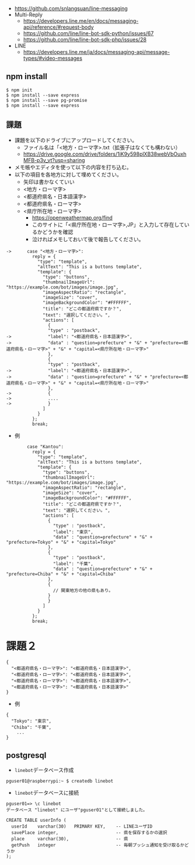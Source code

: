 

- https://github.com/snlangsuan/line-messaging
- Multi-Reply
  - https://developers.line.me/en/docs/messaging-api/reference/#request-body
  - https://github.com/line/line-bot-sdk-python/issues/67
  - https://github.com/line/line-bot-sdk-php/issues/28
- LINE
  - https://developers.line.me/ja/docs/messaging-api/message-types/#video-messages

## npm install

```
$ npm init
$ npm install --save express
$ npm install --save pg-promise
$ npm install --save express
```


## 課題
- 課題を以下のドライブにアップロードしてください。
  - ファイル名は「<地方・ローマ字>.txt（拡張子はなくても構わない）
  - https://drive.google.com/drive/folders/1iK9y598plXB38webVbOuxhMFB-p3v_vt?usp=sharing
- メモ帳やエディタを使って以下の内容を打ち込む。
- 以下の項目を各地方に対して埋めてください。
  - 矢印は書かなくていい
  - <地方・ローマ字>
  - <都道府県名・日本語漢字>
  - <都道府県名・ローマ字>
  - <県庁所在地・ローマ字>
    - https://openweathermap.org/find
    - このサイトに「<県庁所在地・ローマ字>,JP」と入力して存在しているかどうかを確認
    - 泣ければメモしておいて後で報告してください。

```
->      case "<地方・ローマ字>":
          reply = {
            "type": "template",
            "altText": "This is a buttons template",
            "template": {
              "type": "buttons",
              "thumbnailImageUrl": "https://example.com/bot/images/image.jpg",
              "imageAspectRatio": "rectangle",
              "imageSize": "cover",
              "imageBackgroundColor": "#FFFFFF",
              "title": "どこの都道府県ですか？",
              "text": "選択してください。",
              "actions": [
                {
                "type" : "postback",
->              "label": "<都道府県名・日本語漢字>",
->              "data" : "question=prefecture" + "&" + "prefecture=<都道府県名・ローマ字>" + "&" + "capital=<県庁所在地・ローマ字>"
                },
                {
                "type" : "postback",
->              "label": "<都道府県名・日本語漢字>",
->              "data" : "question=prefecture" + "&" + "prefecture=<都道府県名・ローマ字>" + "&" + "capital=<県庁所在地・ローマ字>"
                },
->              {
->              ....
->              }
              ]
            }
          };
          break;
```


- 例

```
        case "Kantou":
          reply = {
            "type": "template",
            "altText": "This is a buttons template",
            "template": {
              "type": "buttons",
              "thumbnailImageUrl": "https://example.com/bot/images/image.jpg",
              "imageAspectRatio": "rectangle",
              "imageSize": "cover",
              "imageBackgroundColor": "#FFFFFF",
              "title": "どこの都道府県ですか？",
              "text": "選択してください。",
              "actions": [
                {
                  "type" : "postback",
                  "label": "東京",
                  "data" : "question=prefecture" + "&" + "prefecture=Tokyo" + "&" + "capital=Tokyo"
                },
                {
                  "type" : "postback",
                  "label": "千葉",
                  "data" : "question=prefecture" + "&" + "prefecture=Chiba" + "&" + "capital=Chiba"
                },
                {
                  // 関東地方の他の県もあり。
                }
                }
              ]
            }
          };
          break;
```

# 課題２

```
{
  "<都道府県名・ローマ字>": "<都道府県名・日本語漢字>",
  "<都道府県名・ローマ字>": "<都道府県名・日本語漢字>",
  "<都道府県名・ローマ字>": "<都道府県名・日本語漢字>",
  "<都道府県名・ローマ字>": "<都道府県名・日本語漢字>"
}
```

- 例

```
{
  "Tokyo": "東京",
  "Chiba": "千葉",
    ...
}
```

## postgresql

- `linebot`データベース作成

```
pguser01@raspberrypi:~ $ createdb linebot
```

- `linebot`データベースに接続

```
pguser01=> \c linebot 
データベース "linebot" にユーザ"pguser01"として接続しました。
```


```
CREATE TABLE userInfo (
  userId    varchar(30)   PRIMARY KEY,    -- LINEユーザID
  savePlace integer,                      -- 県を保存するかの選択
  place     varchar(30),                  -- 県
  getPush   integer                       -- 毎朝プッシュ通知を受け取るかどうか
);
```



